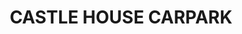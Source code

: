---
title: CASTLE HOUSE CARPARK
description: >
  Car[ark addition Wellington
year: 2023
position: 1
images:
  - src: /assets/uploads/A-2303-1.PNG
  - src: /assets/uploads/A-2303-2.PNG
  - src: /assets/uploads/A-2303-3.PNG
  
tags: alterations
---